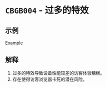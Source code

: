 # `CBGB004` - 过多的特效

## 示例

[Example](../example/cbgb004/cbgb004-example.html)

## 解释

1. 过多的特效导致设备性能较差的访客体验糟糕。
2. 存在使得访客浏览器卡死的潜在风险。
